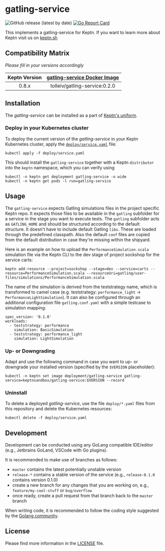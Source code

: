 # gatling-service
![GitHub release (latest by date)](https://img.shields.io/github/v/release/keptn-sandbox/gatling-service)
[![Go Report Card](https://goreportcard.com/badge/github.com/keptn-sandbox/gatling-service)](https://goreportcard.com/report/github.com/keptn-sandbox/gatling-service)

This implements a gatling-service for Keptn. If you want to learn more about Keptn visit us on [keptn.sh](https://keptn.sh)

## Compatibility Matrix

*Please fill in your versions accordingly*

| Keptn Version    | [gatling-service Docker Image](https://hub.docker.com/r/keptnsandbox/gatling-service/tags) |
|:----------------:|:----------------------------------------:|
|       0.8.x      | tolleiv/gatling-service:0.2.0 |

## Installation

The *gatling-service* can be installed as a part of [Keptn's uniform](https://keptn.sh).

### Deploy in your Kubernetes cluster

To deploy the current version of the *gatling-service* in your Keptn Kubernetes cluster, apply the [`deploy/service.yaml`](deploy/service.yaml) file:

```console
kubectl apply -f deploy/service.yaml
```

This should install the `gatling-service` together with a Keptn `distributor` into the `keptn` namespace, which you can verify using

```console
kubectl -n keptn get deployment gatling-service -o wide
kubectl -n keptn get pods -l run=gatling-service
```

## Usage

The `gatling-service` expects Gatling simulations files in the project specific Keptn repo. It expects those files to be available in the `gatling` subfolder for a service in the stage you want to execute tests. The `gatling` subfolder acts as `GATLING_HOME` and should be structured according to the default structure. It doesn't have to include default Gatling `libs`. These are loaded through the predefined classpath. Also the default `conf` files are copied from the default distribution in case they're missing within the shipyard. 

Here is an example on how to upload the `PerformanceSimulation.scala` simulation file via the Keptn CLI to the dev stage of project sockshop for the service carts:

```
keptn add-resource --project=sockshop --stage=dev --service=carts --resource=PerformanceSimulation.scala --resourceUri=gatling/user-files/simulations/PerformanceSimulation.scala
```

The name of the simulation is derived from the teststrategy name, which is transformed to camel case (e.g. teststrategy: `performance_light` -> `PerformanceLightSimulation`).
It can also be configured through an additional configuration file `gatling.conf.yaml` with a simple testcase to simulation mapping:

```
spec_version: '0.1.0'
workloads:
  - teststrategy: performance
    simulation: BasicSimulation
  - teststrategy: performance_light
    simulation: LightSimulation
```


### Up- or Downgrading

Adapt and use the following command in case you want to up- or downgrade your installed version (specified by the `$VERSION` placeholder):

```console
kubectl -n keptn set image deployment/gatling-service gatling-service=keptnsandbox/gatling-service:$VERSION --record
```

### Uninstall

To delete a deployed *gatling-service*, use the file `deploy/*.yaml` files from this repository and delete the Kubernetes resources:

```console
kubectl delete -f deploy/service.yaml
```

## Development

Development can be conducted using any GoLang compatible IDE/editor (e.g., Jetbrains GoLand, VSCode with Go plugins).

It is recommended to make use of branches as follows:

* `master` contains the latest potentially unstable version
* `release-*` contains a stable version of the service (e.g., `release-0.1.0` contains version 0.1.0)
* create a new branch for any changes that you are working on, e.g., `feature/my-cool-stuff` or `bug/overflow`
* once ready, create a pull request from that branch back to the `master` branch

When writing code, it is recommended to follow the coding style suggested by the [Golang community](https://github.com/golang/go/wiki/CodeReviewComments).

## License

Please find more information in the [LICENSE](LICENSE) file.
